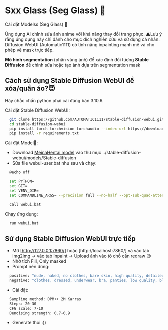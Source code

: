 # Sxx Glass (Seg Glass) 🍷

Cài đặt Modelss (Seg Glass) 🍷

Ứng dụng AI chỉnh sửa ảnh anime với khả năng thay đổi trang phục. ⚠️Lưu ý rằng ứng dụng này chỉ dành cho mục đích nghiên cứu và sử dụng cá nhân. Diffusion WebUI (Automatic1111) có tính năng inpainting mạnh mẽ và cho phép vẽ mask trực tiếp.

**Mô hình segmentation** (phân vùng ảnh) để xác định đối tượng
**Stable Diffusion** để chỉnh sửa hoặc tạo ảnh dựa trên segmentation mask

## Cách sử dụng Stable Diffusion WebUI để xóa/quần áo?😈

Hãy chắc chắn python phải cài đúng bản 3.10.6.

Cài đặt Stable Diffusion WebUI:

```bash
  git clone https://github.com/AUTOMATIC1111/stable-diffusion-webui.git
  cd stable-diffusion-webui
  pip install torch torchvision torchaudio --index-url https://download.pytorch.org/whl/cu118
  pip install -r requirements.txt
```

Cài đặt Model👚:

* Download [MeinaHentai model](https://civitai.com/models/12606?modelVersionId=119992) vào thư mục ../stable-diffusion-webui/models/Stable-diffusion
* Sửa file webui-user.bat như sau và chạy:

```bash
  @echo off

  set PYTHON=
  set GIT=
  set VENV_DIR=
  set COMMANDLINE_ARGS= --precision full --no-half --opt-sub-quad-attention --lowvram --disable-nan-check

  call webui.bat
```

Chạy ứng dụng:

```bash
  run webui.bat
```

## Sử dụng Stable Diffusion WebUI trực tiếp

* Mở [http://127.0.0.1:7860/] hoặc [http://localhost:7860/] và vào tab img2img -> vào tab Inpaint -> Upload ảnh vào tô chỗ cần redraw 😉
* Nhớ tích Fill, Only masked
* Prompt nên dùng:
```bash
  positive: "nude, naked, no clothes, bare skin, high quality, detailed, big boobs"
  negative: "clothes, dressed, underwear, bra, panties, low quality, blurry"
```
* Cài đặt:
```bash
  Sampling method: DPM++ 2M Karras
  Steps: 20-30
  CFG scale: 7-10
  Denoising strength: 0.7-0.9
```
* Generate thoi :))
